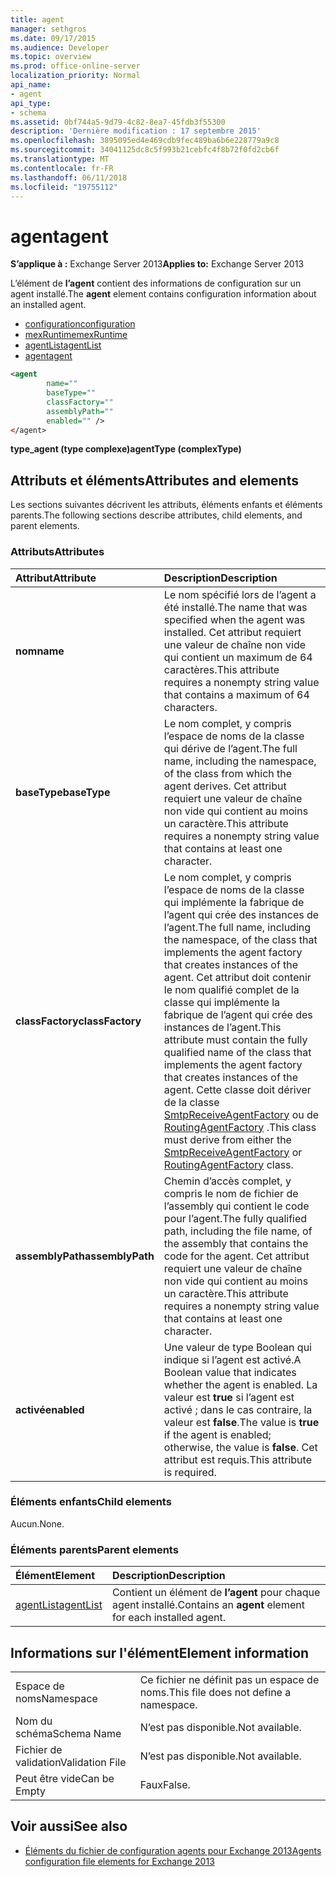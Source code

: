 ```yaml
---
title: agent
manager: sethgros
ms.date: 09/17/2015
ms.audience: Developer
ms.topic: overview
ms.prod: office-online-server
localization_priority: Normal
api_name:
- agent
api_type:
- schema
ms.assetid: 0bf744a5-9d79-4c82-8ea7-45fdb3f55300
description: 'Dernière modification : 17 septembre 2015'
ms.openlocfilehash: 3895095ed4e469cdb9fec489ba6b6e228779a9c8
ms.sourcegitcommit: 34041125dc8c5f993b21cebfc4f8b72f0fd2cb6f
ms.translationtype: MT
ms.contentlocale: fr-FR
ms.lasthandoff: 06/11/2018
ms.locfileid: "19755112"
---
```

# <a name="agent"></a><span data-ttu-id="66624-103">agent</span><span class="sxs-lookup"><span data-stu-id="66624-103">agent</span></span>
  
<span data-ttu-id="66624-104">**S’applique à :** Exchange Server 2013</span><span class="sxs-lookup"><span data-stu-id="66624-104">**Applies to:** Exchange Server 2013</span></span>
  
<span data-ttu-id="66624-105">L’élément de **l’agent** contient des informations de configuration sur un agent installé.</span><span class="sxs-lookup"><span data-stu-id="66624-105">The **agent** element contains configuration information about an installed agent.</span></span> 
  
- [<span data-ttu-id="66624-106">configuration</span><span class="sxs-lookup"><span data-stu-id="66624-106">configuration</span></span>](configuration.md) 
- [<span data-ttu-id="66624-107">mexRuntime</span><span class="sxs-lookup"><span data-stu-id="66624-107">mexRuntime</span></span>](mexruntime.md)
- [<span data-ttu-id="66624-108">agentList</span><span class="sxs-lookup"><span data-stu-id="66624-108">agentList</span></span>](agentlist.md)
- [<span data-ttu-id="66624-109">agent</span><span class="sxs-lookup"><span data-stu-id="66624-109">agent</span></span>](agent.md)
  
```XML
<agent
        name=""
        baseType=""
        classFactory=""
        assemblyPath=""
        enabled="" />
</agent>
```

<span data-ttu-id="66624-110">**type_agent (type complexe)**</span><span class="sxs-lookup"><span data-stu-id="66624-110">**agentType (complexType)**</span></span>

## <a name="attributes-and-elements"></a><span data-ttu-id="66624-111">Attributs et éléments</span><span class="sxs-lookup"><span data-stu-id="66624-111">Attributes and elements</span></span>

<span data-ttu-id="66624-112">Les sections suivantes décrivent les attributs, éléments enfants et éléments parents.</span><span class="sxs-lookup"><span data-stu-id="66624-112">The following sections describe attributes, child elements, and parent elements.</span></span>
  
### <a name="attributes"></a><span data-ttu-id="66624-113">Attributs</span><span class="sxs-lookup"><span data-stu-id="66624-113">Attributes</span></span>

|<span data-ttu-id="66624-114">**Attribut**</span><span class="sxs-lookup"><span data-stu-id="66624-114">**Attribute**</span></span>|<span data-ttu-id="66624-115">**Description**</span><span class="sxs-lookup"><span data-stu-id="66624-115">**Description**</span></span>|
|:-----|:-----|
|<span data-ttu-id="66624-116">**nom**</span><span class="sxs-lookup"><span data-stu-id="66624-116">**name**</span></span> <br/> |<span data-ttu-id="66624-117">Le nom spécifié lors de l’agent a été installé.</span><span class="sxs-lookup"><span data-stu-id="66624-117">The name that was specified when the agent was installed.</span></span> <span data-ttu-id="66624-118">Cet attribut requiert une valeur de chaîne non vide qui contient un maximum de 64 caractères.</span><span class="sxs-lookup"><span data-stu-id="66624-118">This attribute requires a nonempty string value that contains a maximum of 64 characters.</span></span>  <br/> |
|<span data-ttu-id="66624-119">**baseType**</span><span class="sxs-lookup"><span data-stu-id="66624-119">**baseType**</span></span> <br/> |<span data-ttu-id="66624-120">Le nom complet, y compris l’espace de noms de la classe qui dérive de l’agent.</span><span class="sxs-lookup"><span data-stu-id="66624-120">The full name, including the namespace, of the class from which the agent derives.</span></span> <span data-ttu-id="66624-121">Cet attribut requiert une valeur de chaîne non vide qui contient au moins un caractère.</span><span class="sxs-lookup"><span data-stu-id="66624-121">This attribute requires a nonempty string value that contains at least one character.</span></span>  <br/> |
|<span data-ttu-id="66624-122">**classFactory**</span><span class="sxs-lookup"><span data-stu-id="66624-122">**classFactory**</span></span> <br/> |<span data-ttu-id="66624-123">Le nom complet, y compris l’espace de noms de la classe qui implémente la fabrique de l’agent qui crée des instances de l’agent.</span><span class="sxs-lookup"><span data-stu-id="66624-123">The full name, including the namespace, of the class that implements the agent factory that creates instances of the agent.</span></span> <span data-ttu-id="66624-124">Cet attribut doit contenir le nom qualifié complet de la classe qui implémente la fabrique de l’agent qui crée des instances de l’agent.</span><span class="sxs-lookup"><span data-stu-id="66624-124">This attribute must contain the fully qualified name of the class that implements the agent factory that creates instances of the agent.</span></span> <span data-ttu-id="66624-125">Cette classe doit dériver de la classe [SmtpReceiveAgentFactory](https://msdn.microsoft.com/library/Microsoft.Exchange.Data.Transport.Smtp.SmtpReceiveAgentFactory.aspx) ou de [RoutingAgentFactory](https://msdn.microsoft.com/library/Microsoft.Exchange.Data.Transport.Routing.RoutingAgentFactory.aspx) .</span><span class="sxs-lookup"><span data-stu-id="66624-125">This class must derive from either the [SmtpReceiveAgentFactory](https://msdn.microsoft.com/library/Microsoft.Exchange.Data.Transport.Smtp.SmtpReceiveAgentFactory.aspx) or [RoutingAgentFactory](https://msdn.microsoft.com/library/Microsoft.Exchange.Data.Transport.Routing.RoutingAgentFactory.aspx) class.</span></span>  <br/> |
|<span data-ttu-id="66624-126">**assemblyPath**</span><span class="sxs-lookup"><span data-stu-id="66624-126">**assemblyPath**</span></span> <br/> |<span data-ttu-id="66624-127">Chemin d’accès complet, y compris le nom de fichier de l’assembly qui contient le code pour l’agent.</span><span class="sxs-lookup"><span data-stu-id="66624-127">The fully qualified path, including the file name, of the assembly that contains the code for the agent.</span></span> <span data-ttu-id="66624-128">Cet attribut requiert une valeur de chaîne non vide qui contient au moins un caractère.</span><span class="sxs-lookup"><span data-stu-id="66624-128">This attribute requires a nonempty string value that contains at least one character.</span></span>  <br/> |
|<span data-ttu-id="66624-129">**activé**</span><span class="sxs-lookup"><span data-stu-id="66624-129">**enabled**</span></span> <br/> |<span data-ttu-id="66624-130">Une valeur de type Boolean qui indique si l’agent est activé.</span><span class="sxs-lookup"><span data-stu-id="66624-130">A Boolean value that indicates whether the agent is enabled.</span></span> <span data-ttu-id="66624-131">La valeur est **true** si l’agent est activé ; dans le cas contraire, la valeur est **false**.</span><span class="sxs-lookup"><span data-stu-id="66624-131">The value is **true** if the agent is enabled; otherwise, the value is **false**.</span></span> <span data-ttu-id="66624-132">Cet attribut est requis.</span><span class="sxs-lookup"><span data-stu-id="66624-132">This attribute is required.</span></span>  <br/> |
   
### <a name="child-elements"></a><span data-ttu-id="66624-133">Éléments enfants</span><span class="sxs-lookup"><span data-stu-id="66624-133">Child elements</span></span>

<span data-ttu-id="66624-134">Aucun.</span><span class="sxs-lookup"><span data-stu-id="66624-134">None.</span></span>
  
### <a name="parent-elements"></a><span data-ttu-id="66624-135">Éléments parents</span><span class="sxs-lookup"><span data-stu-id="66624-135">Parent elements</span></span>

|<span data-ttu-id="66624-136">**Élément**</span><span class="sxs-lookup"><span data-stu-id="66624-136">**Element**</span></span>|<span data-ttu-id="66624-137">**Description**</span><span class="sxs-lookup"><span data-stu-id="66624-137">**Description**</span></span>|
|:-----|:-----|
|[<span data-ttu-id="66624-138">agentList</span><span class="sxs-lookup"><span data-stu-id="66624-138">agentList</span></span>](agentlist.md) <br/> |<span data-ttu-id="66624-139">Contient un élément de **l’agent** pour chaque agent installé.</span><span class="sxs-lookup"><span data-stu-id="66624-139">Contains an **agent** element for each installed agent.</span></span>  <br/> |
   
## <a name="element-information"></a><span data-ttu-id="66624-140">Informations sur l'élément</span><span class="sxs-lookup"><span data-stu-id="66624-140">Element information</span></span>

|||
|:-----|:-----|
|<span data-ttu-id="66624-141">Espace de noms</span><span class="sxs-lookup"><span data-stu-id="66624-141">Namespace</span></span>  <br/> |<span data-ttu-id="66624-142">Ce fichier ne définit pas un espace de noms.</span><span class="sxs-lookup"><span data-stu-id="66624-142">This file does not define a namespace.</span></span>  <br/> |
|<span data-ttu-id="66624-143">Nom du schéma</span><span class="sxs-lookup"><span data-stu-id="66624-143">Schema Name</span></span>  <br/> |<span data-ttu-id="66624-144">N’est pas disponible.</span><span class="sxs-lookup"><span data-stu-id="66624-144">Not available.</span></span>  <br/> |
|<span data-ttu-id="66624-145">Fichier de validation</span><span class="sxs-lookup"><span data-stu-id="66624-145">Validation File</span></span>  <br/> |<span data-ttu-id="66624-146">N’est pas disponible.</span><span class="sxs-lookup"><span data-stu-id="66624-146">Not available.</span></span>  <br/> |
|<span data-ttu-id="66624-147">Peut être vide</span><span class="sxs-lookup"><span data-stu-id="66624-147">Can be Empty</span></span>  <br/> |<span data-ttu-id="66624-148">Faux</span><span class="sxs-lookup"><span data-stu-id="66624-148">False.</span></span>  <br/> |
   
## <a name="see-also"></a><span data-ttu-id="66624-149">Voir aussi</span><span class="sxs-lookup"><span data-stu-id="66624-149">See also</span></span>

- [<span data-ttu-id="66624-150">Éléments du fichier de configuration agents pour Exchange 2013</span><span class="sxs-lookup"><span data-stu-id="66624-150">Agents configuration file elements for Exchange 2013</span></span>](agents-configuration-file-elements-for-exchange-2013.md)

